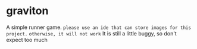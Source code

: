# graviton
A simple runner game.
`please use an ide that can store images for this project.`
`otherwise, it will not work`
It is still a little buggy, so don't expect too much
